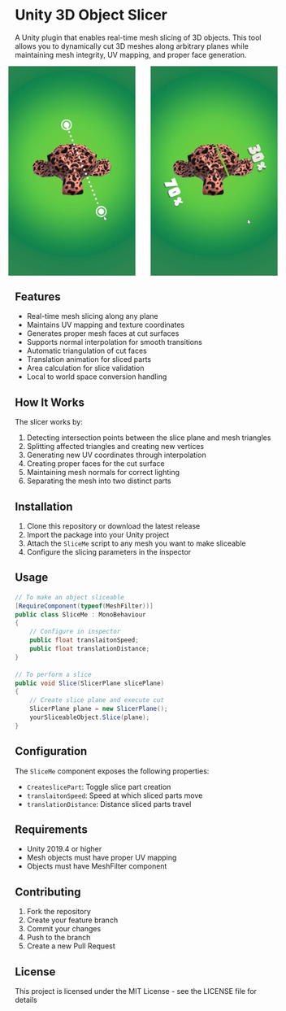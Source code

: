 # Unity 3D Object Slicer

A Unity plugin that enables real-time mesh slicing of 3D objects. This tool allows you to dynamically cut 3D meshes along arbitrary planes while maintaining mesh integrity, UV mapping, and proper face generation.

<div align="center">
  <div style="display: flex;  justify-content: center; gap:30px;">
    <img src="Assets/UI/Screenshot%202024-12-22%20115316.png" alt="Initial Object" width="250"/>
    <img src="Assets/UI/Screenshot 2024-12-22 115423.png" alt="Slicing Process" width="250"/>
  </div>
</div>

## Features

- Real-time mesh slicing along any plane
- Maintains UV mapping and texture coordinates
- Generates proper mesh faces at cut surfaces
- Supports normal interpolation for smooth transitions
- Automatic triangulation of cut faces
- Translation animation for sliced parts
- Area calculation for slice validation
- Local to world space conversion handling

## How It Works

The slicer works by:
1. Detecting intersection points between the slice plane and mesh triangles
2. Splitting affected triangles and creating new vertices
3. Generating new UV coordinates through interpolation
4. Creating proper faces for the cut surface
5. Maintaining mesh normals for correct lighting
6. Separating the mesh into two distinct parts

## Installation

1. Clone this repository or download the latest release
2. Import the package into your Unity project
3. Attach the `SliceMe` script to any mesh you want to make sliceable
4. Configure the slicing parameters in the inspector

## Usage

```csharp
// To make an object sliceable
[RequireComponent(typeof(MeshFilter))]
public class SliceMe : MonoBehaviour
{
    // Configure in inspector
    public float translaitonSpeed;
    public float translationDistance;
}

// To perform a slice
public void Slice(SlicerPlane slicePlane)
{
    // Create slice plane and execute cut
    SlicerPlane plane = new SlicerPlane();
    yourSliceableObject.Slice(plane);
}
```

## Configuration

The `SliceMe` component exposes the following properties:
- `CreateslicePart`: Toggle slice part creation
- `translaitonSpeed`: Speed at which sliced parts move
- `translationDistance`: Distance sliced parts travel

## Requirements

- Unity 2019.4 or higher
- Mesh objects must have proper UV mapping
- Objects must have MeshFilter component

## Contributing

1. Fork the repository
2. Create your feature branch
3. Commit your changes
4. Push to the branch
5. Create a new Pull Request

## License

This project is licensed under the MIT License - see the LICENSE file for details
